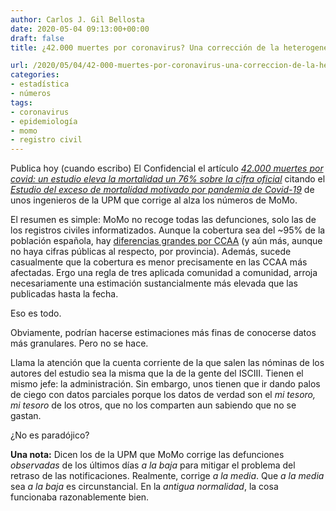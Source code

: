```yaml
---
author: Carlos J. Gil Bellosta
date: 2020-05-04 09:13:00+00:00
draft: false
title: ¿42.000 muertes por coronavirus? Una corrección de la heterogeneidad

url: /2020/05/04/42-000-muertes-por-coronavirus-una-correccion-de-la-heterogeneidad/
categories:
- estadística
- números
tags:
- coronavirus
- epidemiología
- momo
- registro civil
---
```





Publica hoy (cuando escribo) El Confidencial el artículo _[42.000 muertes por covid: un estudio eleva la mortalidad un 76% sobre la cifra oficial](https://www.elconfidencial.com/espana/2020-05-02/covid-19-coronavirus-muertes-datos-politecnica_2576635/)_ citando el _[Estudio del exceso de mortalidad motivado por pandemia de Covid-19](https://www.ecestaticos.com/file/81baca974274944fa45796d7dae8e127/1588437509-articulo-rafael-cascon-exceso-mortalidad-momo2.pdf)_ de unos ingenieros de la UPM que corrige al alza los números de MoMo.







El resumen es simple: MoMo no recoge todas las defunciones, solo las de los registros civiles informatizados. Aunque la cobertura sea del ~95% de la población española, hay [diferencias grandes por CCAA](https://www.datanalytics.com/2020/04/29/la-lista-de-la-verguenza-los-municipios-con-registros-civiles-no-informatizados/) (y aún más, aunque no haya cifras públicas al respecto, por provincia). Además, sucede casualmente que la cobertura es menor precisamente en las CCAA más afectadas. Ergo una regla de tres aplicada comunidad a comunidad, arroja necesariamente una estimación sustancialmente más elevada que las publicadas hasta la fecha.







Eso es todo.







Obviamente, podrían hacerse estimaciones más finas de conocerse datos más granulares. Pero no se hace.







Llama la atención que la cuenta corriente de la que salen las nóminas de los autores del estudio sea la misma que la de la gente del ISCIII. Tienen el mismo jefe: la administración. Sin embargo, unos tienen que ir dando palos de ciego con datos parciales porque los datos de verdad son el _mi tesoro, mi tesoro_ de los otros, que no los comparten aun sabiendo que no se gastan.







¿No es paradójico?







**Una nota:** Dicen los de la UPM que MoMo corrige las defunciones _observadas_ de los últimos días _a la baja_ para mitigar el problema del retraso de las notificaciones. Realmente, corrige _a la media_. Que _a la media_ sea _a la baja_ es circunstancial. En la _antigua normalidad_, la cosa funcionaba razonablemente bien.



